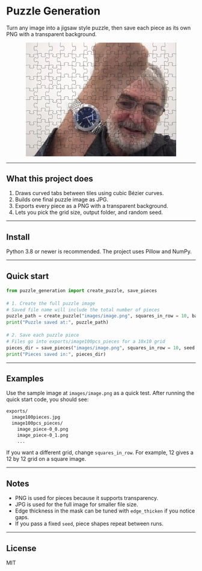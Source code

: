 # Puzzle Generation

Turn any image into a jigsaw style puzzle, then save each piece as its own PNG with a transparent background.

<p align="center">
  <img src="images/image_130pieces.jpg" alt="Source image" width="400">
</p>

---

## What this project does

1. Draws curved tabs between tiles using cubic Bézier curves.
2. Builds one final puzzle image as JPG.
3. Exports every piece as a PNG with a transparent background.
4. Lets you pick the grid size, output folder, and random seed.

---

## Install

Python 3.8 or newer is recommended.
The project uses Pillow and NumPy.

---

## Quick start

```python
from puzzle_generation import create_puzzle, save_pieces

# 1. Create the full puzzle image
# Saved file name will include the total number of pieces
puzzle_path = create_puzzle("images/image.png", squares_in_row = 10, base_dir = "exports")
print("Puzzle saved at:", puzzle_path)

# 2. Save each puzzle piece
# Files go into exports/image100pcs_pieces for a 10x10 grid
pieces_dir = save_pieces("images/image.png", squares_in_row = 10, seed = 123, output_dir = "exports")
print("Pieces saved in:", pieces_dir)
```

---

## Examples

Use the sample image at `images/image.png` as a quick test. After running the quick start code, you should see:

```
exports/
  image100pieces.jpg
  image100pcs_pieces/
    image_piece-0_0.png
    image_piece-0_1.png
    ...
```

If you want a different grid, change `squares_in_row`. For example, 12 gives a 12 by 12 grid on a square image.

---

## Notes

- PNG is used for pieces because it supports transparency.
- JPG is used for the full image for smaller file size.
- Edge thickness in the mask can be tuned with `edge_thicken` if you notice gaps.
- If you pass a fixed `seed`, piece shapes repeat between runs.

---

## License

MIT
